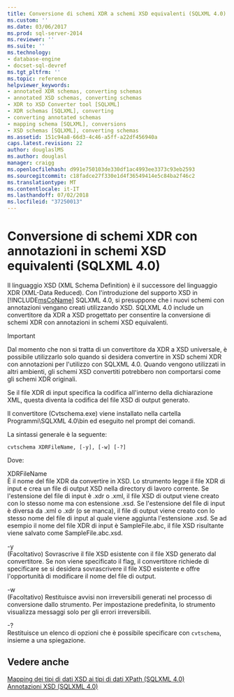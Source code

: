 ```yaml
---
title: Conversione di schemi XDR a schemi XSD equivalenti (SQLXML 4.0) con annotazioni | Microsoft Docs
ms.custom: ''
ms.date: 03/06/2017
ms.prod: sql-server-2014
ms.reviewer: ''
ms.suite: ''
ms.technology:
- database-engine
- docset-sql-devref
ms.tgt_pltfrm: ''
ms.topic: reference
helpviewer_keywords:
- annotated XDR schemas, converting schemas
- annotated XSD schemas, converting schemas
- XDR to XSD Converter tool [SQLXML]
- XDR schemas [SQLXML], converting
- converting annotated schemas
- mapping schema [SQLXML], conversions
- XSD schemas [SQLXML], converting schemas
ms.assetid: 151c94a8-66d3-4c46-a5ff-a22df456940a
caps.latest.revision: 22
author: douglaslMS
ms.author: douglasl
manager: craigg
ms.openlocfilehash: d991e750103de330df1ac4993ee3373c93eb2593
ms.sourcegitcommit: c18fadce27f330e1d4f36549414e5c84ba2f46c2
ms.translationtype: MT
ms.contentlocale: it-IT
ms.lasthandoff: 07/02/2018
ms.locfileid: "37250013"
---
```

# <a name="converting-annotated-xdr-schemas-to-equivalent-xsd-schemas-sqlxml-40"></a>Conversione di schemi XDR con annotazioni in schemi XSD equivalenti (SQLXML 4.0)
  Il linguaggio XSD (XML Schema Definition) è il successore del linguaggio XDR (XML-Data Reduced). Con l'introduzione del supporto XSD in [!INCLUDE[msCoName](../../../includes/msconame-md.md)] SQLXML 4.0, si presuppone che i nuovi schemi con annotazioni vengano creati utilizzando XSD. SQLXML 4.0 include un convertitore da XDR a XSD progettato per consentire la conversione di schemi XDR con annotazioni in schemi XSD equivalenti.  
  
> [!IMPORTANT]  
>  Dal momento che non si tratta di un convertitore da XDR a XSD universale, è possibile utilizzarlo solo quando si desidera convertire in XSD schemi XDR con annotazioni per l'utilizzo con SQLXML 4.0. Quando vengono utilizzati in altri ambienti, gli schemi XSD convertiti potrebbero non comportarsi come gli schemi XDR originali.  
  
 Se il file XDR di input specifica la codifica all'interno della dichiarazione XML, questa diventa la codifica del file XSD di output generato.  
  
 Il convertitore (Cvtschema.exe) viene installato nella cartella Programmi\SQLXML 4.0\bin ed eseguito nel prompt dei comandi.  
  
 La sintassi generale è la seguente:  
  
```  
cvtschema XDRFileName, [-y], [-w] [-?]  
```  
  
 Dove:  
  
 XDRFileName  
 È il nome del file XDR  da convertire in XSD. Lo strumento legge il file XDR di input e crea un file di output XSD nella directory di lavoro corrente. Se l'estensione del file di input è .xdr o .xml, il file XSD di output viene creato con lo stesso nome ma con estensione .xsd. Se l'estensione del file di input è diversa da .xml o .xdr (o se manca), il file di output viene creato con lo stesso nome del file di input al quale viene aggiunta l'estensione .xsd. Se ad esempio il nome del file XDR di input è SampleFile.abc, il file XSD risultante viene salvato come SampleFile.abc.xsd.  
  
 -y  
 (Facoltativo) Sovrascrive il file XSD esistente con il file XSD generato dal convertitore. Se non viene specificato il flag, il convertitore richiede di specificare se si desidera sovrascrivere il file XSD esistente e offre l'opportunità di modificare il nome del file di output.  
  
 -w  
 (Facoltativo) Restituisce avvisi non irreversibili generati nel processo di conversione dallo strumento. Per impostazione predefinita, lo strumento visualizza messaggi solo per gli errori irreversibili.  
  
 -?  
 Restituisce un elenco di opzioni che è possibile specificare con `cvtschema`, insieme a una spiegazione.  
  
## <a name="see-also"></a>Vedere anche  
 [Mapping dei tipi di dati XSD ai tipi di dati XPath &#40;SQLXML 4.0&#41;](../../sqlxml-annotated-xsd-schemas-xpath-queries/xpath-data-types-sqlxml-4-0.md)   
 [Annotazioni XSD &#40;SQLXML 4.0&#41;](../../sqlxml-annotated-xsd-schemas-using/xsd-annotations-sqlxml-4-0.md)  
  
  
